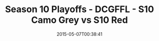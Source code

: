 ---
title: Season 10 Playoffs - DCGFFL - S10 Camo Grey vs S10 Red
teams-score:
- team: _teams/s10-camo-grey.md
  score:
- team: _teams/s10-red.md
  score: 20
mvp: Mark H. (Camo Grey), Cody G. (Red)
game-ball: N/A
season: 10
week: 9
date: '2015-05-07T00:38:41'
pageid: season-10-playoff-4423-vs-4438
---